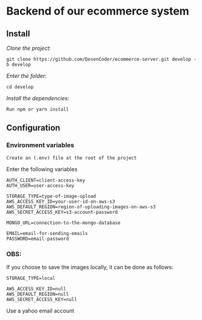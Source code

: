 # Backend of our ecommerce system

## Install

_Clone the project:_

    git clone https://github.com/DesenCoder/ecommerce-server.git develop -b develop

_Enter the folder:_

    cd develop

_Install the dependencies:_

    Run npm or yarn install

## Configuration

### Environment variables

    Create an (.env) file at the root of the project

Enter the following variables

    AUTH_CLIENT=client-access-key
    AUTH_USER=user-access-key

    STORAGE_TYPE=type-of-image-upload
    AWS_ACCESS_KEY_ID=your-user-id-on-aws-s3
    AWS_DEFAULT_REGION=region-of-uploading-images-on-aws-s3
    AWS_SECRET_ACCESS_KEY=s3-account-password

    MONGO_URL=connection-to-the-mongo-database

    EMAIL=email-for-sending-emails
    PASSWORD=email-password

### OBS:

If you choose to save the images locally, it can be done as follows:

    STORAGE_TYPE=local

    AWS_ACCESS_KEY_ID=null
    AWS_DEFAULT_REGION=null
    AWS_SECRET_ACCESS_KEY=null

Use a yahoo email account
